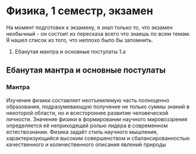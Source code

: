 # Физика, 1 семестр, экзамен
На момент подготовки к экзамену, я знал только то, что экзамен необычный - он состоит из пересказа всего что знаешь по всем темам. Я нашел список из того, что неплохо было бы запомнить.
1. Ебанутая мантра и основные постулаты
1.a 
## Ебанутая мантра и основные постулаты
### Мантра
Изучение физики составляет неотъемлемую часть полноценно образования, подразумевающую получение не только суммы знаний в некоторой области, но и всестороннее развитие человеческой личности. Значение физики в формировании научного мировоззрения определяется её неприходящей ролью лидера в современном естествознании. Физика задаёт стиль научного мышления, характеризующийся высоким совершенством и сбалансированностью качественного и количественного описания явлений природы
<!--stackedit_data:
eyJoaXN0b3J5IjpbLTM0MDUxOTYyLC0xNzQyNzA4MTUzLDI4MD
g2MDcyMSwtMTM3MTIyNjA4OV19
-->